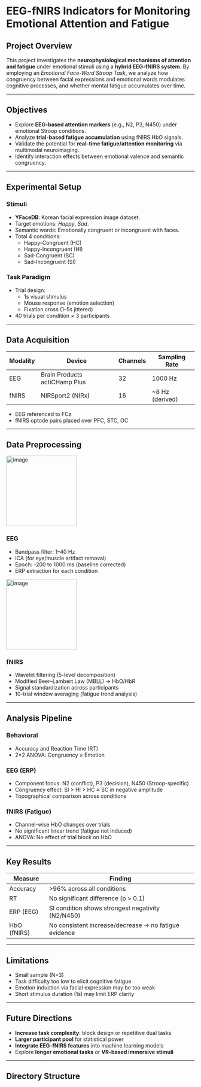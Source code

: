 # EEG-fNIRS Indicators for Monitoring Emotional Attention and Fatigue

## Project Overview

This project investigates the **neurophysiological mechanisms of attention and fatigue** under emotional stimuli using a **hybrid EEG-fNIRS system**. By employing an *Emotional Face-Word Stroop Task*, we analyze how congruency between facial expressions and emotional words modulates cognitive processes, and whether mental fatigue accumulates over time.

---

## Objectives

- Explore **EEG-based attention markers** (e.g., N2, P3, N450) under emotional Stroop conditions.
- Analyze **trial-based fatigue accumulation** using fNIRS HbO signals.
- Validate the potential for **real-time fatigue/attention monitoring** via multimodal neuroimaging.
- Identify interaction effects between emotional valence and semantic congruency.

---

## Experimental Setup

### Stimuli
- **YFaceDB**: Korean facial expression image dataset.
- Target emotions: *Happy*, *Sad*.
- Semantic words: Emotionally congruent or incongruent with faces.
- Total 4 conditions:
  - Happy-Congruent (HC)
  - Happy-Incongruent (HI)
  - Sad-Congruent (SC)
  - Sad-Incongruent (SI)

### Task Paradigm
- Trial design:
  - 1s visual stimulus
  - Mouse response (emotion selection)
  - Fixation cross (1–5s jittered)
- 40 trials per condition × 3 participants

---

## Data Acquisition

| Modality | Device | Channels | Sampling Rate |
|----------|--------|----------|----------------|
| EEG | Brain Products actiCHamp Plus | 32 | 1000 Hz |
| fNIRS | NIRSport2 (NIRx) | 16 | ~8 Hz (derived) |

- EEG referenced to FCz
- fNIRS optode pairs placed over PFC, STC, OC

---

## Data Preprocessing

<img width="188" alt="image" src="https://github.com/user-attachments/assets/d4fc7957-be5a-4ad3-9f35-8ffff1237d51" />

### EEG
- Bandpass filter: 1–40 Hz
- ICA (for eye/muscle artifact removal)
- Epoch: -200 to 1000 ms (baseline corrected)
- ERP extraction for each condition

<img width="188" alt="image" src="https://github.com/user-attachments/assets/34804e67-9e57-4cdc-8233-5d2513d74af8" />

### fNIRS
- Wavelet filtering (5-level decomposition)
- Modified Beer–Lambert Law (MBLL) → HbO/HbR
- Signal standardization across participants
- 10-trial window averaging (fatigue trend analysis)

---

## Analysis Pipeline

### Behavioral
- Accuracy and Reaction Time (RT)
- 2×2 ANOVA: Congruency × Emotion

### EEG (ERP)
- Component focus: N2 (conflict), P3 (decision), N450 (Stroop-specific)
- Congruency effect: SI > HI > HC ≈ SC in negative amplitude
- Topographical comparison across conditions

### fNIRS (Fatigue)
- Channel-wise HbO changes over trials
- No significant linear trend (fatigue not induced)
- ANOVA: No effect of trial block on HbO

---

## Key Results

| Measure | Finding |
|--------|---------|
| Accuracy | >96% across all conditions |
| RT | No significant difference (p > 0.1) |
| ERP (EEG) | SI condition shows strongest negativity (N2/N450) |
| HbO (fNIRS) | No consistent increase/decrease → no fatigue evidence |

---

## Limitations

- Small sample (N=3)
- Task difficulty too low to elicit cognitive fatigue
- Emotion induction via facial expression may be too weak
- Short stimulus duration (1s) may limit ERP clarity

---

## Future Directions

- **Increase task complexity**: block design or repetitive dual tasks
- **Larger participant pool** for statistical power
- **Integrate EEG-fNIRS features** into machine learning models
- Explore **longer emotional tasks** or **VR-based immersive stimuli**

---

## Directory Structure


